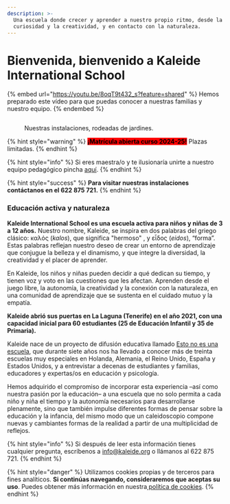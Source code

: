 ```yaml
---
description: >-
  Una escuela donde crecer y aprender a nuestro propio ritmo, desde la
  curiosidad y la creatividad, y en contacto con la naturaleza.
---
```


# Bienvenida, bienvenido a Kaleide International School

{% embed url="https://youtu.be/8oqT9t432_s?feature=shared" %}
Hemos preparado este vídeo para que puedas conocer a nuestras familias y nuestro equipo.
{% endembed %}

<figure><img src=".gitbook/assets/IMG_7964.JPG" alt=""><figcaption><p>Nuestras instalaciones, rodeadas de jardines.</p></figcaption></figure>



{% hint style="warning" %}
<mark style="background-color:red;">**¡Matrícula abierta curso 2024-25!**</mark> Plazas limitadas.
{% endhint %}

{% hint style="info" %}
Si eres maestra/o y te ilusionaría unirte a nuestro equipo pedagógico pincha [aquí](work-with-us/).
{% endhint %}

{% hint style="success" %}
&#x20;**Para visitar nuestras instalaciones contáctanos en el 622 875 721.**
{% endhint %}

### Educación activa y naturaleza

**Kaleide International School es una escuela activa para niños y niñas de 3 a 12 años.** Nuestro nombre, Kaleide, se inspira en dos palabras del griego clásico: καλός (_kalos_), que significa "hermoso" , y εἶδος (_eidos_), “forma”. Estas palabras reflejan nuestro deseo de crear un entorno de aprendizaje que conjugue la belleza y el dinamismo, y que integre la diversidad, la creatividad y el placer de aprender.

En Kaleide, los niños y niñas pueden decidir a qué dedican su tiempo, y tienen voz y voto en las cuestiones que les afectan. Aprenden desde el juego libre, la autonomía, la creatividad y la conexión con la naturaleza, en una comunidad de aprendizaje que se sustenta en el cuidado mutuo y la empatía.&#x20;

**Kaleide abrió sus puertas en La Laguna (Tenerife) en el año 2021, con una capacidad inicial para 60 estudiantes (25 de Educación Infantil y 35 de Primaria).**

Kaleide nace de un proyecto de difusión educativa llamado [Esto no es una escuela](https://www.estonoesunaescuela.org), que durante siete años nos ha llevado a conocer más de treinta escuelas muy especiales en Holanda, Alemania, el Reino Unido, España y Estados Unidos, y a entrevistar a decenas de estudiantes y familias, educadores y expertas/os en educación y psicología.

Hemos adquirido el compromiso de incorporar esta experiencia –así como nuestra pasión por la educación– a una escuela que no solo permita a cada niño y niña el tiempo y la autonomía necesarios para desarrollarse plenamente, sino que también impulse diferentes formas de pensar sobre la educación y la infancia, del mismo modo que un caleidoscopio compone nuevas y cambiantes formas de la realidad a partir de una multiplicidad de reflejos.



{% hint style="info" %}
Si después de leer esta información tienes cualquier pregunta, escríbenos a info@kaleide.org o llámanos al 622 875 721.
{% endhint %}

{% hint style="danger" %}
Utilizamos cookies propias y de terceros para fines analíticos. **Si continúas navegando, consideraremos que aceptas su uso**. Puedes obtener más información en nuestra[ política de cookies](https://jobs.kaleide.org/v/espanol/aviso-legal/politica-de-cookies).
{% endhint %}

